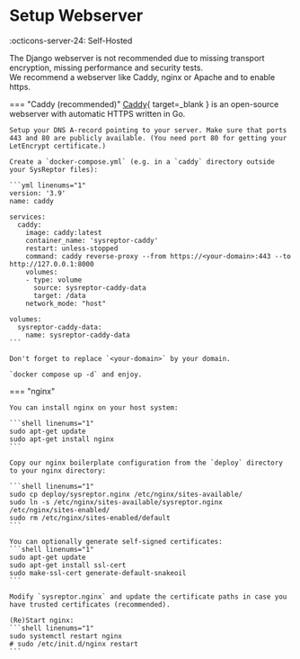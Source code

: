 # Setup Webserver

:octicons-server-24: Self-Hosted

The Django webserver is not recommended due to missing transport encryption, missing performance and security tests.  
We recommend a webserver like Caddy, nginx or Apache and to enable https.

=== "Caddy (recommended)"
    [Caddy](https://caddyserver.com/){ target=_blank } is an open-source webserver with automatic HTTPS written in Go.

    Setup your DNS A-record pointing to your server. Make sure that ports 443 and 80 are publicly available. (You need port 80 for getting your LetEncrypt certificate.)

    Create a `docker-compose.yml` (e.g. in a `caddy` directory outside your SysReptor files):

    ```yml linenums="1"
    version: '3.9'
    name: caddy

    services:
      caddy:
        image: caddy:latest
        container_name: 'sysreptor-caddy'
        restart: unless-stopped
        command: caddy reverse-proxy --from https://<your-domain>:443 --to http://127.0.0.1:8000
        volumes:
        - type: volume
          source: sysreptor-caddy-data
          target: /data
        network_mode: "host"

    volumes:
      sysreptor-caddy-data:
        name: sysreptor-caddy-data
    ```

    Don't forget to replace `<your-domain>` by your domain.
    
    `docker compose up -d` and enjoy.

=== "nginx"

    You can install nginx on your host system:

    ```shell linenums="1"
    sudo apt-get update
    sudo apt-get install nginx
    ```

    Copy our nginx boilerplate configuration from the `deploy` directory to your nginx directory:

    ```shell linenums="1"
    sudo cp deploy/sysreptor.nginx /etc/nginx/sites-available/
    sudo ln -s /etc/nginx/sites-available/sysreptor.nginx /etc/nginx/sites-enabled/
    sudo rm /etc/nginx/sites-enabled/default
    ```

    You can optionally generate self-signed certificates:
    ```shell linenums="1"
    sudo apt-get update
    sudo apt-get install ssl-cert
    sudo make-ssl-cert generate-default-snakeoil
    ```

    Modify `sysreptor.nginx` and update the certificate paths in case you have trusted certificates (recommended).

    (Re)Start nginx:
    ```shell linenums="1"
    sudo systemctl restart nginx
    # sudo /etc/init.d/nginx restart
    ```
